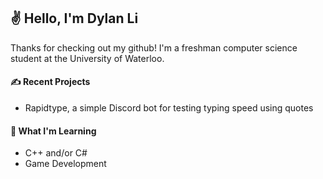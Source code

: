 ## ✌️ Hello, I'm Dylan Li

Thanks for checking out my github! I'm a freshman computer science student at the University of Waterloo.

#### ✍ Recent Projects

* Rapidtype, a simple Discord bot for testing typing speed using quotes

#### 🧠 What I'm Learning

* C++ and/or C#
* Game Development
